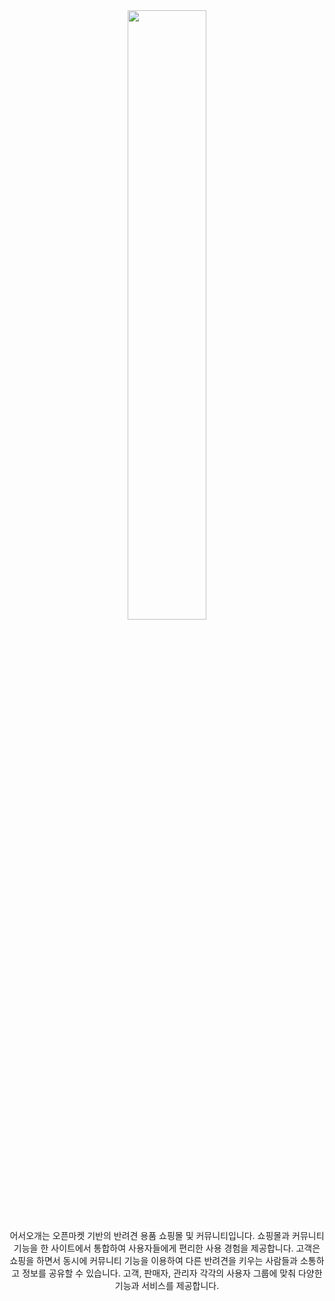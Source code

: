<div align="center">
<img src="https://github.com/why-not-available/PJ_welcomePet/assets/131629649/ac408e24-7862-4ea2-96f4-a0f666bf56d2.png" width="50%" height="50%"/>  
</div>

<div align="center">
어서오개는 오픈마켓 기반의 반려견 용품 쇼핑몰 및 커뮤니티입니다.
쇼핑몰과 커뮤니티 기능을 한 사이트에서 통합하여 사용자들에게 편리한 사용 경험을 제공합니다.
고객은 쇼핑을 하면서 동시에 커뮤니티 기능을 이용하여 다른 반려견을 키우는 사람들과 소통하고 정보를 공유할 수 있습니다.
고객, 판매자, 관리자 각각의 사용자 그룹에 맞춰 다양한 기능과 서비스를 제공합니다. 
</div>
